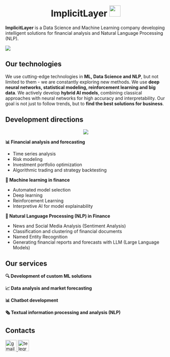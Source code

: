 <h1 align="center"> ImplicitLayer <img src="https://media.giphy.com/media/hvRJCLFzcasrR4ia7z/giphy.gif" width="35"></h1>

**ImplicitLayer** is a Data Science and Machine Learning company developing intelligent solutions for financial analysis and Natural Language Processing (NLP).

![](https://user-images.githubusercontent.com/124924248/218569391-b0d95c73-aa78-48e9-8c05-8913daeff8f7.gif)

## Our technologies

We use cutting-edge technologies in **ML, Data Science and NLP**, but not limited to them - we are constantly exploring new methods. We use **deep neural networks, statistical modeling, reinforcement learning and big data**. We actively develop **hybrid AI models**, combining classical approaches with neural networks for high accuracy and interpretability. Our goal is not just to follow trends, but to **find the best solutions for business**.

## Development directions

<p align="center">
  <a href="https://github.com/DenverCoder1/readme-typing-svg"><img src="https://readme-typing-svg.herokuapp.com?lines=%20Data+Analysis%20|%20Machine+Learning%20;Financial+analysis+and+forecasting;Natural+Language+Processing+in+Finance&center=true&width=500&height=50"></a>
</p>

**📊 Financial analysis and forecasting**

* Time series analysis
* Risk modeling
* Investment portfolio optimization
* Algorithmic trading and strategy backtesting

**🧠 Machine learning in finance**

* Automated model selection 
* Deep learning 
* Reinforcement Learning
* Interpretive AI for model explainability

**📜 Natural Language Processing (NLP) in Finance**

* News and Social Media Analysis (Sentiment Analysis)
* Classification and clustering of financial documents
* Named Entity Recognition
* Generating financial reports and forecasts with LLM (Large Language Models)

## Our services

**🔍 Development of custom ML solutions**

**📈 Data analysis and market forecasting**

**📊 Chatbot development**

**🗞 Textual information processing and analysis (NLP)**

## Contacts

<div align="left">
  <a href="mailto:burenok023@gmail.com" target="_blank">
  <img src="https://img.shields.io/static/v1?message=Gmail&logo=gmail&label=&color=D14836&logoColor=white&labelColor=&style=for-the-badge" height="35" alt="gmail logo"  />
  </a>

  <a href="https://t.me/artemburenok" target="_blank">
  <img src="https://img.shields.io/static/v1?message=Telegram&logo=telegram&label=&color=2CA5E0&logoColor=white&labelColor=&style=for-the-badge" height="35" alt="telegram logo"  />
  </a>
</div>




